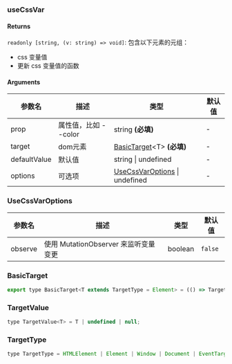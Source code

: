### useCssVar

#### Returns
`readonly [string, (v: string) => void]`: 包含以下元素的元组：
- css 变量值
- 更新 css 变量值的函数

#### Arguments
|参数名|描述|类型|默认值|
|---|---|---|---|
|prop|属性值，比如 --color|string  **(必填)**|-|
|target|dom元素|[BasicTarget](#basictarget)&lt;T&gt;  **(必填)**|-|
|defaultValue|默认值|string \| undefined |-|
|options|可选项|[UseCssVarOptions](#usecssvaroptions) \| undefined |-|

### UseCssVarOptions

|参数名|描述|类型|默认值|
|---|---|---|---|
|observe|使用 MutationObserver 来监听变量变更|boolean |`false`|

### BasicTarget

```js
export type BasicTarget<T extends TargetType = Element> = (() => TargetValue<T>) | TargetValue<T> | MutableRefObject<TargetValue<T>>;
```

### TargetValue

```js
type TargetValue<T> = T | undefined | null;
```

### TargetType

```js
type TargetType = HTMLElement | Element | Window | Document | EventTarget;
```